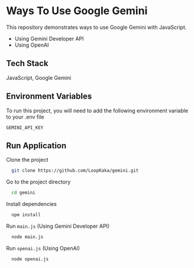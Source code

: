 
# Ways To Use Google Gemini

This repository demonstrates ways to use Google Gemini with JavaScript.

- Using Gemini Developer API
- Using OpenAI




## Tech Stack

JavaScript, Google Gemini

## Environment Variables

To run this project, you will need to add the following environment variable to your .env file

`GEMINI_API_KEY`


## Run Application

Clone the project

```bash
  git clone https://github.com/LoopKaka/gemini.git
```

Go to the project directory

```bash
  cd gemini
```


Install dependencies

```bash
  npm install
```

Run `main.js` (Using Gemini Developer API)

```bash
  node main.js
```

Run `openai.js` (Using OpenAI)

```bash
  node openai.js
```


